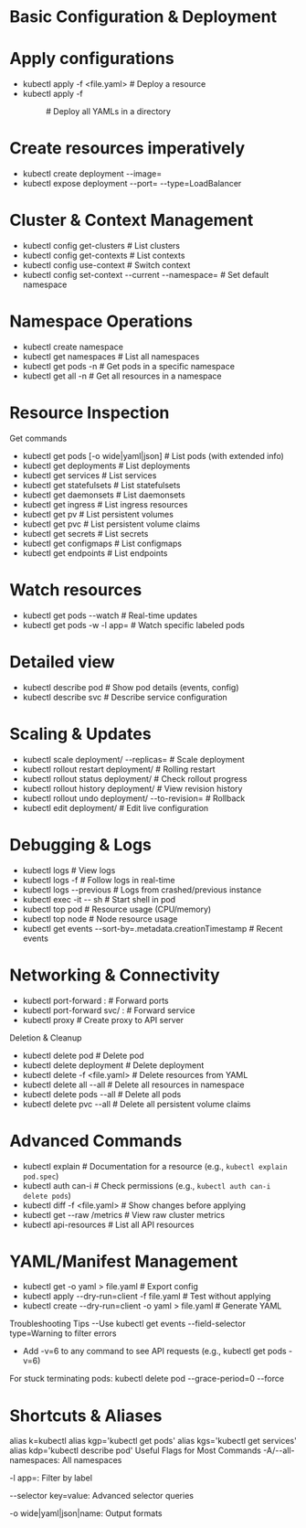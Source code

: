 # Basic Configuration & Deployment

# Apply configurations
- kubectl apply -f <file.yaml>          # Deploy a resource
- kubectl apply -f <dir/>         # Deploy all YAMLs in a directory

# Create resources imperatively
- kubectl create deployment <name> --image=<image>
- kubectl expose deployment <name> --port=<port> --type=LoadBalancer

# Cluster & Context Management
- kubectl config get-clusters           # List clusters
- kubectl config get-contexts            # List contexts
- kubectl config use-context <context>   # Switch context
- kubectl config set-context --current --namespace=<ns> # Set default namespace

# Namespace Operations
- kubectl create namespace <ns-name>
- kubectl get namespaces                 # List all namespaces
- kubectl get pods -n <ns-name>          # Get pods in a specific namespace
- kubectl get all -n <ns-name>           # Get all resources in a namespace

# Resource Inspection
Get commands
- kubectl get pods [-o wide|yaml|json]   # List pods (with extended info)
- kubectl get deployments               # List deployments
- kubectl get services                  # List services
- kubectl get statefulsets              # List statefulsets
- kubectl get daemonsets                # List daemonsets
- kubectl get ingress                   # List ingress resources
- kubectl get pv                        # List persistent volumes
- kubectl get pvc                       # List persistent volume claims
- kubectl get secrets                   # List secrets
- kubectl get configmaps                # List configmaps
- kubectl get endpoints                 # List endpoints

# Watch resources
- kubectl get pods --watch              # Real-time updates
- kubectl get pods -w -l app=<label>    # Watch specific labeled pods

# Detailed view
- kubectl describe pod <pod-name>       # Show pod details (events, config)
- kubectl describe svc <service-name>   # Describe service configuration

# Scaling & Updates
- kubectl scale deployment/<name> --replicas=<number>  # Scale deployment
- kubectl rollout restart deployment/<name>           # Rolling restart
- kubectl rollout status deployment/<name>           # Check rollout progress
- kubectl rollout history deployment/<name>          # View revision history
- kubectl rollout undo deployment/<name> --to-revision=<number>  # Rollback
- kubectl edit deployment/<name>                    # Edit live configuration

# Debugging & Logs
- kubectl logs <pod-name>               # View logs
- kubectl logs -f <pod-name>            # Follow logs in real-time
- kubectl logs --previous <pod-name>    # Logs from crashed/previous instance
- kubectl exec -it <pod-name> -- sh     # Start shell in pod
- kubectl top pod <pod-name>            # Resource usage (CPU/memory)
- kubectl top node                       # Node resource usage
- kubectl get events --sort-by=.metadata.creationTimestamp  # Recent events

# Networking & Connectivity
- kubectl port-forward <pod-name> <local-port>:<pod-port>  # Forward ports
- kubectl port-forward svc/<service> <local-port>:<service-port> # Forward service
- kubectl proxy                        # Create proxy to API server

Deletion & Cleanup
- kubectl delete pod <pod-name>         # Delete pod
- kubectl delete deployment <name>      # Delete deployment
- kubectl delete -f <file.yaml>         # Delete resources from YAML
- kubectl delete all --all             # Delete all resources in namespace
- kubectl delete pods --all            # Delete all pods
- kubectl delete pvc --all             # Delete all persistent volume claims

# Advanced Commands
- kubectl explain <resource>           # Documentation for a resource (e.g., `kubectl explain pod.spec`)
- kubectl auth can-i <verb> <resource> # Check permissions (e.g., `kubectl auth can-i delete pods`)
- kubectl diff -f <file.yaml>          # Show changes before applying
- kubectl get --raw /metrics           # View raw cluster metrics
- kubectl api-resources               # List all API resources

# YAML/Manifest Management
- kubectl get <resource> <name> -o yaml > file.yaml  # Export config
- kubectl apply --dry-run=client -f file.yaml        # Test without applying
- kubectl create <resource> <name> --dry-run=client -o yaml > file.yaml # Generate YAML

Troubleshooting Tips
--Use kubectl get events --field-selector type=Warning to filter errors

- Add -v=6 to any command to see API requests (e.g., kubectl get pods -v=6)

For stuck terminating pods: kubectl delete pod <name> --grace-period=0 --force

# Shortcuts & Aliases
alias k=kubectl
alias kgp='kubectl get pods'
alias kgs='kubectl get services'
alias kdp='kubectl describe pod'
Useful Flags for Most Commands
-A/--all-namespaces: All namespaces

-l app=<label>: Filter by label

--selector key=value: Advanced selector queries

-o wide|yaml|json|name: Output formats
